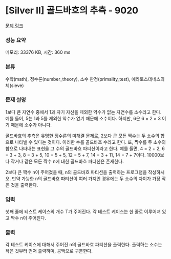 # [Silver II] 골드바흐의 추측 - 9020 

[문제 링크](https://www.acmicpc.net/problem/9020) 

### 성능 요약

메모리: 33376 KB, 시간: 360 ms

### 분류

수학(math), 정수론(number_theory), 소수 판정(primality_test), 에라토스테네스의 체(sieve)

### 문제 설명

<p>1보다 큰 자연수 중에서  1과 자기 자신을 제외한 약수가 없는 자연수를 소수라고 한다. 예를 들어, 5는 1과 5를 제외한 약수가 없기 때문에 소수이다. 하지만, 6은 6 = 2 × 3 이기 때문에 소수가 아니다.</p>

<p>골드바흐의 추측은 유명한 정수론의 미해결 문제로, 2보다 큰 모든 짝수는 두 소수의 합으로 나타낼 수 있다는 것이다. 이러한 수를 골드바흐 수라고 한다. 또, 짝수를 두 소수의 합으로 나타내는 표현을 그 수의 골드바흐 파티션이라고 한다. 예를 들면, 4 = 2 + 2, 6 = 3 + 3, 8 = 3 + 5, 10 = 5 + 5, 12 = 5 + 7, 14 = 3 + 11, 14 = 7 + 7이다. 10000보다 작거나 같은 모든 짝수 n에 대한 골드바흐 파티션은 존재한다.</p>

<p>2보다 큰 짝수 n이 주어졌을 때, n의 골드바흐 파티션을 출력하는 프로그램을 작성하시오. 만약 가능한 n의 골드바흐 파티션이 여러 가지인 경우에는 두 소수의 차이가 가장 작은 것을 출력한다.</p>

### 입력 

 <p>첫째 줄에 테스트 케이스의 개수 T가 주어진다. 각 테스트 케이스는 한 줄로 이루어져 있고 짝수 n이 주어진다.</p>

### 출력 

 <p>각 테스트 케이스에 대해서 주어진 n의 골드바흐 파티션을 출력한다. 출력하는 소수는 작은 것부터 먼저 출력하며, 공백으로 구분한다.</p>

